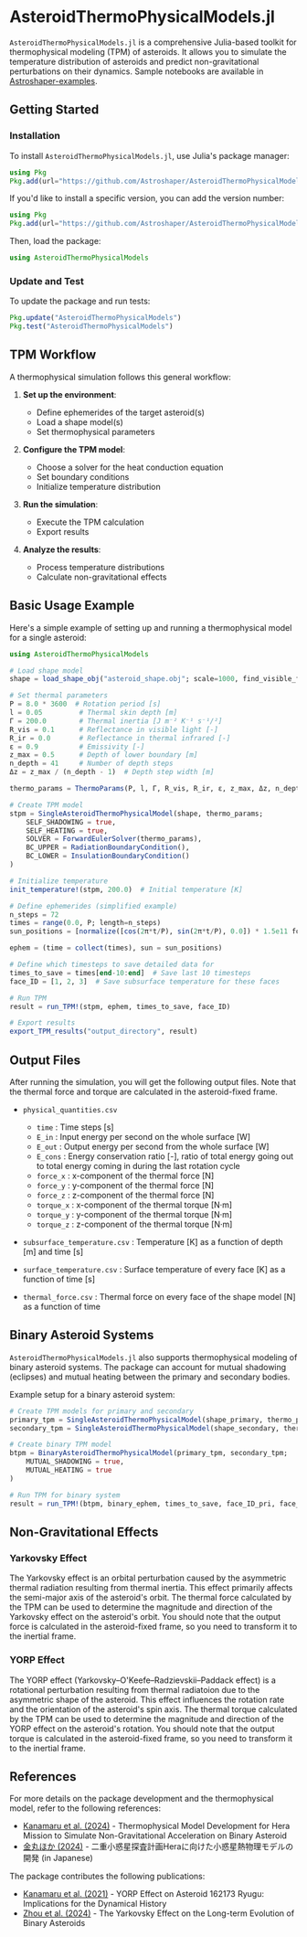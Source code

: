 # AsteroidThermoPhysicalModels.jl

`AsteroidThermoPhysicalModels.jl` is a comprehensive Julia-based toolkit for thermophysical modeling (TPM) of asteroids. It allows you to simulate the temperature distribution of asteroids and predict non-gravitational perturbations on their dynamics. Sample notebooks are available in [Astroshaper-examples](https://github.com/Astroshaper/Astroshaper-examples).

## Getting Started

### Installation

To install `AsteroidThermoPhysicalModels.jl`, use Julia's package manager:

```julia
using Pkg
Pkg.add(url="https://github.com/Astroshaper/AsteroidThermoPhysicalModels.jl")
```

If you'd like to install a specific version, you can add the version number:

```julia
using Pkg
Pkg.add(url="https://github.com/Astroshaper/AsteroidThermoPhysicalModels.jl#0.0.6") 
```

Then, load the package:
```julia
using AsteroidThermoPhysicalModels
```

### Update and Test

To update the package and run tests:

```julia
Pkg.update("AsteroidThermoPhysicalModels")
Pkg.test("AsteroidThermoPhysicalModels")
```

## TPM Workflow

A thermophysical simulation follows this general workflow:

1. **Set up the environment**:
   - Define ephemerides of the target asteroid(s)
   - Load a shape model(s)
   - Set thermophysical parameters

2. **Configure the TPM model**:
   - Choose a solver for the heat conduction equation
   - Set boundary conditions
   - Initialize temperature distribution

3. **Run the simulation**:
   - Execute the TPM calculation
   - Export results

4. **Analyze the results**:
   - Process temperature distributions
   - Calculate non-gravitational effects

## Basic Usage Example

Here's a simple example of setting up and running a thermophysical model for a single asteroid:

```julia
using AsteroidThermoPhysicalModels

# Load shape model
shape = load_shape_obj("asteroid_shape.obj"; scale=1000, find_visible_facets=true)

# Set thermal parameters
P = 8.0 * 3600  # Rotation period [s]
l = 0.05         # Thermal skin depth [m]
Γ = 200.0        # Thermal inertia [J m⁻² K⁻¹ s⁻¹/²]
R_vis = 0.1      # Reflectance in visible light [-]
R_ir = 0.0       # Reflectance in thermal infrared [-]
ε = 0.9          # Emissivity [-]
z_max = 0.5      # Depth of lower boundary [m]
n_depth = 41     # Number of depth steps
Δz = z_max / (n_depth - 1)  # Depth step width [m]

thermo_params = ThermoParams(P, l, Γ, R_vis, R_ir, ε, z_max, Δz, n_depth)

# Create TPM model
stpm = SingleAsteroidThermoPhysicalModel(shape, thermo_params;
    SELF_SHADOWING = true,
    SELF_HEATING = true,
    SOLVER = ForwardEulerSolver(thermo_params),
    BC_UPPER = RadiationBoundaryCondition(),
    BC_LOWER = InsulationBoundaryCondition()
)

# Initialize temperature
init_temperature!(stpm, 200.0)  # Initial temperature [K]

# Define ephemerides (simplified example)
n_steps = 72
times = range(0.0, P; length=n_steps)
sun_positions = [normalize([cos(2π*t/P), sin(2π*t/P), 0.0]) * 1.5e11 for t in times]

ephem = (time = collect(times), sun = sun_positions)

# Define which timesteps to save detailed data for
times_to_save = times[end-10:end]  # Save last 10 timesteps
face_ID = [1, 2, 3]  # Save subsurface temperature for these faces

# Run TPM
result = run_TPM!(stpm, ephem, times_to_save, face_ID)

# Export results
export_TPM_results("output_directory", result)
```

## Output Files

After running the simulation, you will get the following output files. Note that the thermal force and torque are calculated in the asteroid-fixed frame.

- `physical_quantities.csv`
    - `time`     : Time steps [s]
    - `E_in`     : Input energy per second on the whole surface [W]
    - `E_out`    : Output energy per second from the whole surface [W]
    - `E_cons`   : Energy conservation ratio [-], ratio of total energy going out to total energy coming in during the last rotation cycle
    - `force_x`  : x-component of the thermal force [N]
    - `force_y`  : y-component of the thermal force [N]
    - `force_z`  : z-component of the thermal force [N]
    - `torque_x` : x-component of the thermal torque [N·m]
    - `torque_y` : y-component of the thermal torque [N·m]
    - `torque_z` : z-component of the thermal torque [N·m]

- `subsurface_temperature.csv` : Temperature [K] as a function of depth [m] and time [s]
- `surface_temperature.csv` : Surface temperature of every face [K] as a function of time [s]
- `thermal_force.csv` : Thermal force on every face of the shape model [N] as a function of time

## Binary Asteroid Systems

`AsteroidThermoPhysicalModels.jl` also supports thermophysical modeling of binary asteroid systems. The package can account for mutual shadowing (eclipses) and mutual heating between the primary and secondary bodies.

Example setup for a binary asteroid system:

```julia
# Create TPM models for primary and secondary
primary_tpm = SingleAsteroidThermoPhysicalModel(shape_primary, thermo_params_primary; ...)
secondary_tpm = SingleAsteroidThermoPhysicalModel(shape_secondary, thermo_params_secondary; ...)

# Create binary TPM model
btpm = BinaryAsteroidThermoPhysicalModel(primary_tpm, secondary_tpm;
    MUTUAL_SHADOWING = true,
    MUTUAL_HEATING = true
)

# Run TPM for binary system
result = run_TPM!(btpm, binary_ephem, times_to_save, face_ID_pri, face_ID_sec)
```

## Non-Gravitational Effects

### Yarkovsky Effect

The Yarkovsky effect is an orbital perturbation caused by the asymmetric thermal radiation resulting from thermal inertia. This effect primarily affects the semi-major axis of the asteroid's orbit. The thermal force calculated by the TPM can be used to determine the magnitude and direction of the Yarkovsky effect on the asteroid's orbit. You should note that the output force is calculated in the asteroid-fixed frame, so you need to transform it to the inertial frame.

### YORP Effect

The YORP effect (Yarkovsky–O'Keefe–Radzievskii–Paddack effect) is a rotational perturbation resulting from thermal radiatoion due to the asymmetric shape of the asteroid. This effect influences the rotation rate and the orientation of the asteroid's spin axis. The thermal torque calculated by the TPM can be used to determine the magnitude and direction of the YORP effect on the asteroid's rotation. You should note that the output torque is calculated in the asteroid-fixed frame, so you need to transform it to the inertial frame.

## References

For more details on the package development and the thermophysical model, refer to the following references:

- [Kanamaru et al. (2024)](https://doi.org/10.57350/jesa.206) - Thermophysical Model Development for Hera Mission to Simulate Non-Gravitational Acceleration on Binary Asteroid
- [金丸ほか (2024)](https://www.wakusei.jp/book/pp/2024/2024-3/235-242_p.pdf) - 二重小惑星探査計画Heraに向けた小惑星熱物理モデルの開発 (in Japanese)

The package contributes the following publications:
- [Kanamaru et al. (2021)](https://doi.org/10.1029/2021JE006863) - YORP Effect on Asteroid 162173 Ryugu: Implications for the Dynamical History
- [Zhou et al. (2024)](https://iopscience.iop.org/article/10.3847/2041-8213/ad4f7f) - The Yarkovsky Effect on the Long-term Evolution of Binary Asteroids
